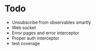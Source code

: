 # Todo

* Unsubscribe from observables smartly
* Web socket
* Error pages and error interceptor
* Proper auth interceptor
* test coverage